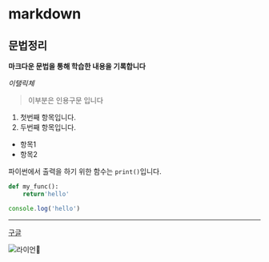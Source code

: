# markdown
## 문법정리

**마크다운 문법을 통해 학습한 내용을 기록합니다**

*이탤릭체*
> 이부분은 인용구문 입니다
1. 첫번째 항목입니다.
2. 두번째 항목입니다.

- 항목1
- 항목2

파이썬에서 출력을 하기 위한 함수는 `print()`입니다.

```python
def my_func():
    return'hello'

```

```javascript
console.log('hello')
```

---

[구글](https://google.com)

![라이언](img.jpg
)